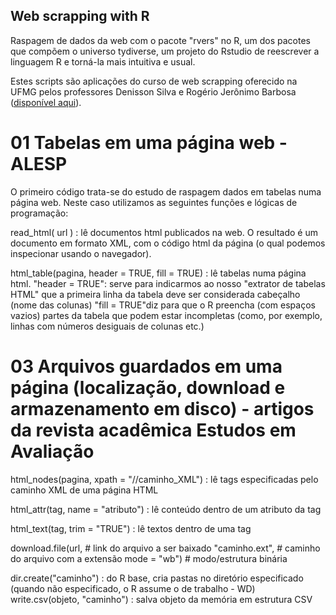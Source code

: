## Web scrapping with R

Raspagem de dados da web com o pacote "rvers" no R, um dos pacotes que compõem o universo tydiverse, um projeto do Rstudio de reescrever a linguagem R e torná-la mais intuitiva e usual.

Estes scripts são aplicações do curso de web scrapping oferecido na UFMG pelos professores Denisson Silva e Rogério Jerônimo Barbosa ([disponível aqui](https://github.com/antrologos/mq_2018_WebScraping)).

# 01 Tabelas em uma página web - ALESP

O primeiro código trata-se do estudo de raspagem dados em tabelas numa página web. Neste caso utilizamos as seguintes funções e lógicas de programação:

read_html( url ) : lê documentos html publicados na web. O resultado é um documento em formato XML, com o código html da página (o qual podemos inspecionar usando o navegador).

html_table(pagina, header = TRUE, fill = TRUE) : lê tabelas numa página html.
"header = TRUE": serve para indicarmos ao nosso "extrator de tabelas HTML" que a primeira linha da tabela deve ser considerada cabeçalho (nome das colunas)
"fill = TRUE"diz para que o R preencha (com espaços vazios) partes da tabela que podem estar incompletas (como, por exemplo, linhas com números desiguais de colunas etc.)

# 03 Arquivos guardados em uma página (localização, download e armazenamento em disco) - artigos da revista acadêmica Estudos em Avaliação

html_nodes(pagina, xpath = "//caminho_XML") : lê tags especificadas pelo caminho XML de uma página HTML

html_attr(tag, name = "atributo") : lê conteúdo dentro de um atributo da tag

html_text(tag, trim = "TRUE") : lê textos dentro de uma tag

download.file(url, # link do arquivo a ser baixado
              "caminho.ext", # caminho do arquivo com a extensão
              mode = "wb") # modo/estrutura binária

dir.create("caminho") : do R base, cria pastas no diretório especificado (quando não especificado, o R assume o de trabalho - WD)
write.csv(objeto, "caminho") : salva objeto da memória em estrutura CSV

